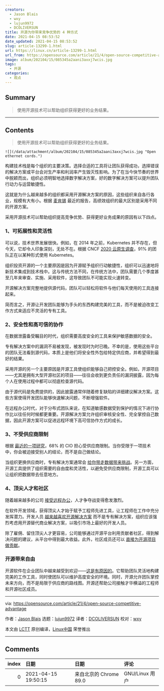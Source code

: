 ```yaml
---
creators:
  - Jason Blais
  - wxy
  - lujun9972
  - DCOLIVERSUN
title: 开源为你带来竞争优势的 4 种方式
date: 2021-04-15 08:53:52
date_updated: 2021-04-15 08:53:52
slug: article-13299-1.html
url: https://linux.cn/article-13299-1.html
url_from: https://opensource.com/article/21/4/open-source-competitive-advantage
image: album/202104/15/085345a2aani3axxj7wcis.jpg
tags:
  - 开源
categories:
  - 观点
---
```


## Summary

> 使用开源技术可以帮助组织获得更好的业务结果。

***

<!-- more -->

## Contents

> 
> 使用开源技术可以帮助组织获得更好的业务结果。
> 
> 
> 

`![](/data/attachment/album/202104/15/085345a2aani3axxj7wcis.jpg "Open ethernet cords.")`

构建技术栈是每个组织的主要决策。选择合适的工具将让团队获得成功，选择错误的解决方案或平台会对生产率和利润率产生毁灭性影响。为了在当今快节奏的世界中脱颖而出，组织必须明智地选择数字解决方案，好的数字解决方案可以提升团队行动力与运营敏捷性。

这就是为什么越来越多的组织都采用开源解决方案的原因，这些组织来自各行各业，规模有大有小。根据 [麦肯锡](https://www.mckinsey.com/industries/technology-media-and-telecommunications/our-insights/developer-velocity-how-software-excellence-fuels-business-performance#) 最近的报告，高绩效组织的最大区别是采用不同的开源方案。

采用开源技术可以帮助组织提高竞争优势、获得更好业务成果的原因有以下四点。

### 1、可拓展性和灵活性

可以说，技术世界发展很快。例如，在 2014 年之前，Kubernetes 并不存在，但今天，它却令人印象深刻，无处不在。根据 CNCF [2020 云原生调查](https://www.cncf.io/blog/2020/11/17/cloud-native-survey-2020-containers-in-production-jump-300-from-our-first-survey/)，91% 的团队正在以某种形式使用 Kubernetes。

组织投资开源的一个主要原因是因为开源赋予组织行动敏捷性，组织可以迅速地将新技术集成到技术栈中。这与传统方法不同，在传统方法中，团队需要几个季度甚至几年来审查、实施、采用软件，这导致团队不可能实现火速转变。

开源解决方案完整地提供源代码，团队可以轻松将软件与他们每天使用的工具连接起来。

简而言之，开源让开发团队能够为手头的东西构建完美的工具，而不是被迫改变工作方式来适应不灵活的专有工具。

### 2、安全性和高可信的协作

在数据泄露备受瞩目的时代，组织需要高度安全的工具来保护敏感数据的安全。

专有解决方案中的漏洞不易被发现，被发现时为时已晚。不幸的是，使用这些平台的团队无法看到源代码，本质上是他们将安全性外包给特定供应商，并希望得到最好的结果。

采用开源的另一个主要原因是开源工具使组织能够自己把控安全。例如，开源项目——尤其是拥有大型开源社区的项目——往往会收到更负责任的漏洞披露，因为每个人在使用过程中都可以彻底检查源代码。

由于源代码是免费提供的，因此披露通常伴随着修复缺陷的详细建议解决方案。这些方案使得开发团队能够快速解决问题，不断增强软件。

在远程办公时代，对于分布式团队来说，在知道敏感数据受到保护的情况下进行协作比以往任何时候都更重要。开源解决方案允许组织审核安全性、完全掌控自己数据，因此开源方案可以促进远程环境下高可信协作方式的成长。

### 3、不受供应商限制

根据 [最近的一项研究](https://solutionsreview.com/cloud-platforms/flexera-68-percent-of-cios-worry-about-vendor-lock-in-with-public-cloud/)，68% 的 CIO 担心受供应商限制。当你受限于一项技术中，你会被迫接受别人的结论，而不是自己做结论。

当组织更换供应商时，专有解决方案通常会 [给你带走数据带来挑战](https://www.computerworld.com/article/3428679/mattermost-makes-case-for-open-source-as-team-messaging-market-booms.html)。另一方面，开源工具提供了组织需要的自由度和灵活性，以避免受供应商限制，开源工具可以让组织把数据带去任意地方。

### 4、顶尖人才和社区

随着越来越多的公司 [接受远程办公](https://mattermost.com/blog/tips-for-working-remotely/)，人才争夺战变得愈发激烈。

在软件开发领域，获得顶尖人才始于赋予工程师先进工具，让工程师在工作中充分发挥潜力。开发人员 [越来越喜欢开源解决方案](https://opensource.com/article/20/6/open-source-developers-survey) 而不是专有解决方案，组织应该强烈考虑用开源替代商业解决方案，以吸引市场上最好的开发人员。

除了雇佣、留住顶尖人才更容易，公司能够通过开源平台利用贡献者社区，得到解决问题的建议，从平台中得到最大收益。此外，社区成员还可以 [直接为开源项目做贡献](https://mattermost.com/blog/100-most-popular-mattermost-features-invented-and-contributed-by-our-amazing-open-source-community/)。

### 开源带来自由

开源软件在企业团队中越来越受到欢迎——[这是有原因的](https://mattermost.com/blog/100-most-popular-mattermost-features-invented-and-contributed-by-our-amazing-open-source-community/)。它帮助团队灵活地构建完美的工作工具，同时使团队可以维护高度安全的环境。同时，开源允许团队掌控未来方向，而不是局限于供应商的路线图。开源还帮助公司接触才华横溢的工程师和开源社区成员。

---

via: <https://opensource.com/article/21/4/open-source-competitive-advantage>

作者：[Jason Blais](https://opensource.com/users/jasonblais) 选题：[lujun9972](https://github.com/lujun9972) 译者：[DCOLIVERSUN](https://github.com/DCOLIVERSUN) 校对：[wxy](https://github.com/wxy)

本文由 [LCTT](https://github.com/LCTT/TranslateProject) 原创编译，[Linux中国](https://linux.cn/) 荣誉推出

***

## Comments

|   index | 日期                | 日期                                  | 评论           |
|--------:|:--------------------|:--------------------------------------|:---------------|
|       0 | 2021-04-15 19:50:15 | 来自北京的 Chrome 89.0|GNU/Linux 用户 | 开源成就未来！ |
